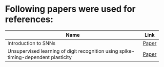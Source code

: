 # Following papers were used for references:
|  Name  | Link |
|---|---|
| Introduction to SNNs  |  [Paper](https://www.ane.pl/pdf/7146.pdf) |
| Unsupervised learning of digit recognition using spike-timing-dependent plasticity | [Paper](https://www.frontiersin.org/articles/10.3389/fncom.2015.00099/full) |
